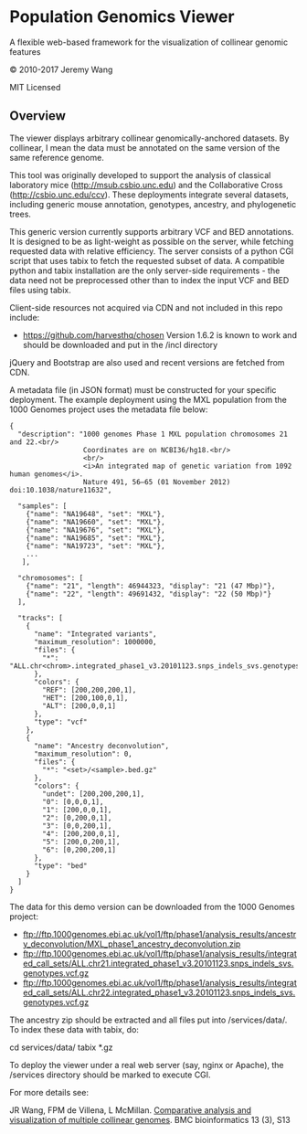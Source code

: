 Population Genomics Viewer
==========================

A flexible web-based framework for the visualization of collinear genomic features

&copy; 2010-2017 Jeremy Wang

MIT Licensed


Overview
--------

The viewer displays arbitrary collinear genomically-anchored datasets. By collinear,
I mean the data must be annotated on the same version of the same reference genome.

This tool was originally developed to support the analysis of classical laboratory
mice (http://msub.csbio.unc.edu) and the Collaborative Cross
(http://csbio.unc.edu/ccv). These deployments integrate several datasets, including
generic mouse annotation, genotypes, ancestry, and phylogenetic trees.

This generic version currently supports arbitrary VCF and BED annotations. It is
designed to be as light-weight as possible on the server, while fetching requested
data with relative efficiency. The server consists of a python CGI script that uses
tabix to fetch the requested subset of data. A compatible python and tabix
installation are the only server-side requirements - the data need not be
preprocessed other than to index the input VCF and BED files using tabix.

Client-side resources not acquired via CDN and not included in this repo include:
  * https://github.com/harvesthq/chosen
    Version 1.6.2 is known to work and should be downloaded and put in the /incl directory

jQuery and Bootstrap are also used and recent versions are fetched from CDN.

A metadata file (in JSON format) must be constructed for your specific deployment.
The example deployment using the MXL population from the 1000 Genomes project uses
the metadata file below:

    {
      "description": "1000 genomes Phase 1 MXL population chromosomes 21 and 22.<br/>
                      Coordinates are on NCBI36/hg18.<br/>
                      <br/>
                      <i>An integrated map of genetic variation from 1092 human genomes</i>.
                      Nature 491, 56–65 (01 November 2012) doi:10.1038/nature11632",

      "samples": [
        {"name": "NA19648", "set": "MXL"},
        {"name": "NA19660", "set": "MXL"},
        {"name": "NA19676", "set": "MXL"},
        {"name": "NA19685", "set": "MXL"},
        {"name": "NA19723", "set": "MXL"},
        ...
       ],

      "chromosomes": [
        {"name": "21", "length": 46944323, "display": "21 (47 Mbp)"},
        {"name": "22", "length": 49691432, "display": "22 (50 Mbp)"}
      ],

      "tracks": [
        {
          "name": "Integrated variants",
          "maximum_resolution": 1000000,
          "files": {
            "*": "ALL.chr<chrom>.integrated_phase1_v3.20101123.snps_indels_svs.genotypes.vcf.gz"
          },
          "colors": {
            "REF": [200,200,200,1],
            "HET": [200,100,0,1],
            "ALT": [200,0,0,1]
          },
          "type": "vcf"
        },
        {
          "name": "Ancestry deconvolution",
          "maximum_resolution": 0,
          "files": {
            "*": "<set>/<sample>.bed.gz"
          },
          "colors": {
            "undet": [200,200,200,1],
            "0": [0,0,0,1],
            "1": [200,0,0,1],
            "2": [0,200,0,1],
            "3": [0,0,200,1],
            "4": [200,200,0,1],
            "5": [200,0,200,1],
            "6": [0,200,200,1]
          },
          "type": "bed"
        }
      ]
    }


The data for this demo version can be downloaded from the 1000 Genomes project:

  * ftp://ftp.1000genomes.ebi.ac.uk/vol1/ftp/phase1/analysis_results/ancestry_deconvolution/MXL_phase1_ancestry_deconvolution.zip
  * ftp://ftp.1000genomes.ebi.ac.uk/vol1/ftp/phase1/analysis_results/integrated_call_sets/ALL.chr21.integrated_phase1_v3.20101123.snps_indels_svs.genotypes.vcf.gz
  * ftp://ftp.1000genomes.ebi.ac.uk/vol1/ftp/phase1/analysis_results/integrated_call_sets/ALL.chr22.integrated_phase1_v3.20101123.snps_indels_svs.genotypes.vcf.gz

The ancestry zip should be extracted and all files put into /services/data/. To index these data with tabix, do:
  
  cd services/data/
  tabix \*.gz


To deploy the viewer under a real web server (say, nginx or Apache), the /services directory should be marked
to execute CGI.


For more details see:

JR Wang, FPM de Villena, L McMillan.
[Comparative analysis and visualization of multiple collinear genomes](https://bmcbioinformatics.biomedcentral.com/articles/10.1186/1471-2105-13-S3-S13).
BMC bioinformatics 13 (3), S13
